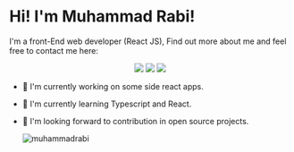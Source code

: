 # Hi! I'm Muhammad Rabi! 

I'm a front-End web developer (React JS), Find out more about me and feel free to contact me here:

<p align="center">
    <a href="https://twitter.com/MuhammadRabi_"><img src="https://img.shields.io/badge/twitter-%231FA1F1?style=flat&logo=twitter&logoColor=white"/></a>
    <a href=
       "https://www.linkedin.com/in/muhammad-rabi-07a51b202/"><img src="https://img.shields.io/badge/linkedin-%230177B5?style=flat&logo=linkedin&logoColor=white"/></a>
    <a href="https://www.youtube.com/channel/UCPksZXBOyWw034TuDr5Q32w"><img src="https://img.shields.io/badge/youtube-%23FF0000?style=flat&logo=youtube&logoColor=white"/></a>

  </p>
  

 - 🔭 I'm currently working on some side react apps.
 - 🌱 I'm currently learning Typescript and React.
 - 👯 I'm looking forward to contribution in open source projects.
 


    <img src="https://komarev.com/ghpvc/?username=muhammadrabi&label=Profile%20views&color=0e75b6&style=flat" alt="muhammadrabi" />
